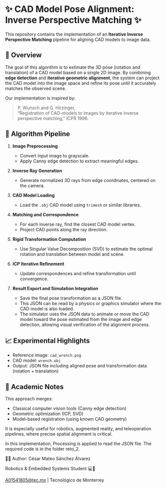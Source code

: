 # ✨ CAD Model Pose Alignment: Inverse Perspective Matching ✨

This repository contains the implementation of an **Iterative Inverse Perspective Matching** pipeline for aligning CAD models to image data.

## 🌟 Overview

The goal of this algorithm is to estimate the 3D pose (rotation and translation) of a CAD model based on a single 2D image. By combining **edge detection** and **iterative geometric alignment**, the system can project the CAD model into the image space and refine its pose until it accurately matches the observed scene.

Our implementation is inspired by:
> P. Wunsch and G. Hirzinger,  
 “Registration of CAD-models to images by iterative inverse perspective matching,” ICPR 1996.

## 🔧 Algorithm Pipeline

1. **Image Preprocessing**  
   - Convert input image to grayscale.  
   - Apply Canny edge detection to extract meaningful edges.

2. **Inverse Ray Generation**  
   - Generate normalized 3D rays from edge coordinates, centered on the camera.

3. **CAD Model Loading**  
   - Load the `.obj` CAD model using `trimesh` or similar libraries.

4. **Matching and Correspondence**  
   - For each inverse ray, find the closest CAD model vertex.  
   - Project CAD points along the ray direction.

5. **Rigid Transformation Computation**  
   - Use Singular Value Decomposition (SVD) to estimate the optimal rotation and translation between model and scene.

6. **ICP Iterative Refinement**  
   - Update correspondences and refine transformation until convergence.

7. **Result Export and Simulation Integration**  
   - Save the final pose transformation as a JSON file.  
   - This JSON can be read by a physics or graphics simulator where the CAD model is also loaded.  
   - The simulator uses the JSON data to animate or move the CAD model toward the pose estimated from the image and edge detection, allowing visual verification of the alignment process.


## 📈 Experimental Highlights

- Reference image: `cad_wrench.png`  
- CAD model: `wrench.obj`  
- Output: JSON file including aligned pose and transformation data (rotation + translation)

## 💬 Academic Notes

This approach merges:
- Classical computer vision tools (Canny edge detection)  
- Geometric optimization (ICP, SVD)  
- Model-based registration (using known CAD geometry)

It is especially useful for robotics, augmented reality, and teleoperation pipelines, where precise spatial alignment is critical.

In this implementation, Processing is applied to read the JSON file. The required code is in the folder reto_2.

👩‍💻 Author: César Mateo Sánchez Álvarez

Robotics & Embedded Systems Student 💻🤖

A01541805@tec.mx | Tecnológico de Monterrey
